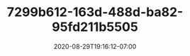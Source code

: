 ---
title: 7299b612-163d-488d-ba82-95fd211b5505
date: 2020-08-29T19:16:12-07:00
draft: false
location: Silverdale, WA
img_url: https://d17enza3bfujl8.cloudfront.net/7299b612-163d-488d-ba82-95fd211b5505.jpg
original_fn: ""
tags:
- Silverdale, WA
- biking
- self portrait

---